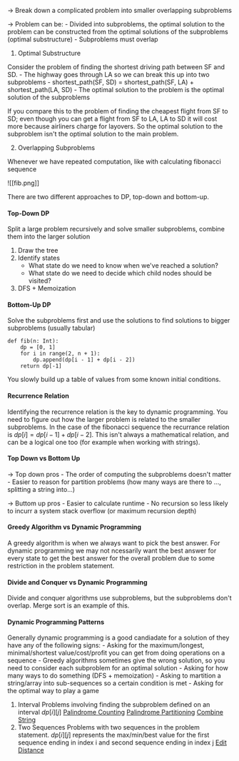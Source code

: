-> Break down a complicated problem into smaller overlapping subproblems

-> Problem can be:
	   - Divided into subproblems, the optimal solution to the problem can be constructed from the optimal solutions of the subproblems (optimal substructure)
	 - Subproblems must overlap

1. Optimal Substructure

Consider the problem of finding the shortest driving path between SF and SD.
	- The highway goes through LA so we can break this up into two subproblems
	- shortest_path(SF, SD) = shortest_path(SF, LA) + shortest_path(LA, SD)
	- The optimal solution to the problem is the optimal solution of the subproblems

If you compare this to the problem of finding the cheapest flight from SF to SD; even though you can get a flight from SF to LA, LA to SD it will cost more because airliners charge for layovers. So the optimal solution to the subproblem isn't the optimal solution to the main problem.

2. Overlapping Subproblems

Whenever we have repeated computation, like with calculating fibonacci sequence

![[fib.png]]

There are two different approaches to DP, top-down and bottom-up.

#### Top-Down DP
Split a large problem recursively and solve smaller subproblems, combine them into the larger solution

1) Draw the tree
2) Identify states
	- What state do we need to know when we've reached a solution?
	- What state do we need to decide which child nodes should be visited?
3) DFS + Memoization

#### Bottom-Up DP
Solve the subproblems first and use the solutions to find solutions to bigger subproblems (usually tabular)

```
def fib(n: Int):
	dp = [0, 1]
	for i in range(2, n + 1):
		dp.append(dp[i - 1] + dp[i - 2])
	return dp[-1]
```

You slowly build up a table of values from some known initial conditions. 

#### Recurrence Relation
Identifying the recurrence relation is the key to dynamic programming. You need to figure out how the larger problem is related to the smaller subproblems. In the case of the fibonacci sequence the recurrance relation is $dp[i] = dp[i-1]  + dp[i-2]$. This isn't always a mathematical relation, and can be a logical one too (for example when working with strings).

#### Top Down vs Bottom Up
-> Top down pros
	- The order of computing the subproblems doesn't matter
	- Easier to reason for partition problems (how many ways are there to ..., splitting a string into...)

-> Buttom up pros 
	- Easier to calculate runtime
	- No recursion so less likely to incurr a system stack overflow (or maximum recursion depth)

#### Greedy Algorithm vs Dynamic Programming
A greedy algorithm is when we always want to pick the best answer. For dynamic programming we may not ncessarily want the best answer for every state to get the best answer for the overall problem due to some restriction in the problem statement.


#### Divide and Conquer vs Dynamic Programming
Divide and conquer algorithms use subproblems, but the subproblems don't overlap. Merge sort is an example of this.

#### Dynamic Programming Patterns
Generally dynamic programming is a good candiadate for a solution of they have any of the following signs:
	- Asking for the maximum/longest, minimal/shortest value/cost/profit you can get from doing operations on a sequence
	- Greedy algorithms sometimes give the wrong solution, so you need to consider each subproblem for an optimal solution
	- Asking for how many ways to do something (DFS + memoization)
	- Asking to martition a string/array into sub-sequences so a certain condition is met
	- Asking for the optimal way to play a game

1) Interval
	Problems involving finding the subproblem defined on an interval $dp[i][j]$
	[Palindrome Counting](dp/Palindrome_Counting)
	[Palindrome Partitioning](dp/Palindrome_Partitioning)
	[Combine String](dp/Combine_String)
2) Two Sequences
	Problems with two sequences in the problem statement. $dp[i][j]$ represents the max/min/best value for the first sequence ending in index i and second sequence ending in index j
	[Edit Distance](dp/Edit_Distance)